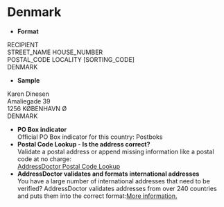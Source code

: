 Denmark
=======

- **Format**

RECIPIENT  
STREET_NAME HOUSE_NUMBER  
POSTAL_CODE LOCALITY [SORTING_CODE]  
DENMARK
- **Sample**

Karen Dinesen  
Amaliegade 39  
1256 KØBENHAVN Ø  
DENMARK
- **PO Box indicator**  
Official PO Box indicator for this country: Postboks
- **Postal Code Lookup - Is the address correct?**  
Validate a postal address or append missing information like a postal code at no charge:  
[AddressDoctor Postal Code Lookup](http://lookup.addressdoctor.com/lookup/default.aspx?lang=en&country=DNK)
- **AddressDoctor validates and formats international addresses**  
You have a large number of international addresses that need to be verified? AddressDoctor validates addresses from over 240 countries and puts them into the correct format:[More information.](index.php?id=31&L=1)